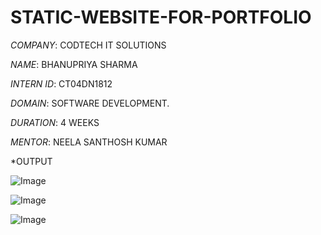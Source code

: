 # STATIC-WEBSITE-FOR-PORTFOLIO

*COMPANY*: CODTECH IT SOLUTIONS

*NAME*: BHANUPRIYA SHARMA

*INTERN ID*: CT04DN1812

*DOMAIN*: SOFTWARE DEVELOPMENT.

*DURATION*: 4 WEEKS

*MENTOR*: NEELA SANTHOSH KUMAR 

*OUTPUT

![Image](https://github.com/user-attachments/assets/093ffeba-81c2-4214-8144-d8e1ee8c0584)

![Image](https://github.com/user-attachments/assets/5a3dedfd-d312-4f5b-9698-aab34ceb2cfd)

![Image](https://github.com/user-attachments/assets/6306df1e-d178-4493-a5fb-2532305cc546)
